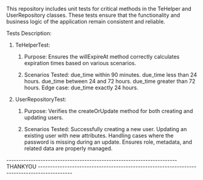 
This repository includes unit tests for critical methods in the TeHelper and UserRepository classes. These tests ensure that the functionality and business logic of the application remain consistent and reliable.


Tests Description:
1. TeHelperTest:

    1. Purpose: 
        Ensures the willExpireAt method correctly calculates expiration times based on various scenarios.

    2. Scenarios Tested:
        due_time within 90 minutes.
        due_time less than 24 hours.
        due_time between 24 and 72 hours.
        due_time greater than 72 hours.
        Edge case: due_time exactly 24 hours.


2. UserRepositoryTest:

    1. Purpose: 
        Verifies the createOrUpdate method for both creating and updating users.

    2. Scenarios Tested:
        Successfully creating a new user.
        Updating an existing user with new attributes.
        Handling cases where the password is missing during an update.
        Ensures role, metadata, and related data are properly managed.



---------------------------------------------------------------------- THANKYOU --------------------------------------------------------------------------------------------